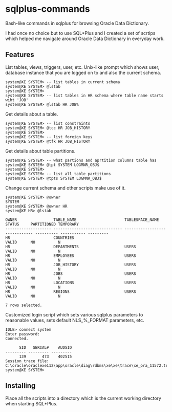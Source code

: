 # sqlplus-commands
Bash-like commands in sqlplus for browsing Oracle Data Dictionary.

I had once no choice but to use SQL*Plus and I created a set of scrtips which
helped me navigate around Oracle Data Dictionary in everyday work. 

## Features

List tables, views, triggers, user, etc. Unix-like prompt which shows 
user, database instance that you are logged on to and also the current schema.

```
system@XE SYSTEM> -- list tables in current schema
system@XE SYSTEM> @lstab
system@XE SYSTEM>
system@XE SYSTEM> -- list tables in HR schema where table name starts wiht 'JOB'
system@XE SYSTEM> @lstab HR JOB%
```

Get details about a table.
```
system@XE SYSTEM> -- list constraints
system@XE SYSTEM> @tcc HR JOB_HISTORY
system@XE SYSTEM>
system@XE SYSTEM> -- list foreign keys
system@XE SYSTEM> @tfk HR JOB_HISTORY
```

Get details about table partitions.
```
system@XE SYSTEM> -- what partions and aprtition columns table has
system@XE SYSTEM> @tpt SYSTEM LOGMNR_OBJ$
system@XE SYSTEM>
system@XE SYSTEM> -- list all table partitions
system@XE SYSTEM> @tpts SYSTEM LOGMNR_OBJ$
```

Change current schema and other scripts make use of it.
```
system@XE SYSTEM> @owner
SYSTEM
system@XE SYSTEM> @owner HR
system@XE HR> @lstab

OWNER                TABLE_NAME                     TABLESPACE_NAME                STATUS     PARTITIONED TEMPORARY
-------------------- ------------------------------ ------------------------------ ---------- ----------- ---------
HR                   COUNTRIES                                                     VALID      NO          N
HR                   DEPARTMENTS                    USERS                          VALID      NO          N
HR                   EMPLOYEES                      USERS                          VALID      NO          N
HR                   JOB_HISTORY                    USERS                          VALID      NO          N
HR                   JOBS                           USERS                          VALID      NO          N
HR                   LOCATIONS                      USERS                          VALID      NO          N
HR                   REGIONS                        USERS                          VALID      NO          N

7 rows selected.

```

Customized login script which sets various sqlplus parameters to reasonable values, 
sets default NLS_%_FORMAT parameters, etc.
```
IDLE> connect system
Enter password:
Connected.

      SID   SERIAL#    AUDSID
--------- --------- ---------
      139       473    402515
Session trace file: C:\oracle\oraclexe112\app\oracle\diag\rdbms\xe\xe\trace\xe_ora_11572.trc
system@XE SYSTEM>
```

## Installing

Place all the scripts into a directory which is the current working directory when starting SQL*Plus.



